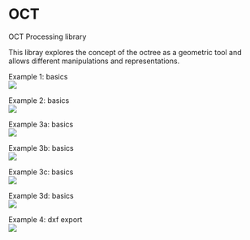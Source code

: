 # OCT
OCT Processing library

This libray explores the concept of the octree as a geometric tool and allows different manipulations and representations.

Example 1: basics<BR>
![](img/EX1.JPG?raw=true)

Example 2: basics<BR>
![](img/EX2.JPG?raw=true)

Example 3a: basics<BR>
![](img/EX3A.JPG?raw=true)

Example 3b: basics<BR>
![](img/EX3B.JPG?raw=true)

Example 3c: basics<BR>
![](img/EX3C.JPG?raw=true)

Example 3d: basics<BR>
![](img/EX3D.JPG?raw=true)

Example 4: dxf export<BR>
![](img/EX4.JPG?raw=true)
